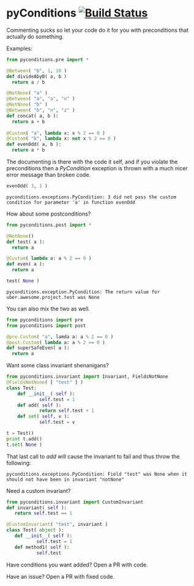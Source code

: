 pyConditions [![Build Status](https://travis-ci.org/streed/pyConditions.png?branch=master)](https://travis-ci.org/streed/pyConditions)
============

Commenting sucks so let your code do it for you with preconditions that actually do something.

Examples:

```python
from pyconditions.pre import *

@Between( "b", 1, 10 )
def divideAbyB( a, b )
  return a / b

@NotNone( "a" )
@Between( "a", "a", "n" )
@NotNone( "b" )
@Between( "b", "n", "z" )
def concat( a, b ):
  return a + b
  
@Custom( "a", lambda x: x % 2 == 0 )
@Custom( "b", lambda x: not x % 2 == 0 )
def evenOdd( a, b ):
  return a * b
```

The documenting is there with the code it self, and if you violate the preconditions then a
_PyCondition_ exception is thrown with a much nicer error message than broken code.

```python
evenOdd( 3, 1 )
```

    pyconditions.exceptions.PyCondition: 3 did not pass the custom condition for parameter 'a' in function evenOdd

How about some postconditions?

```python
from pyconditions.post import *

@NotNone()
def test( a ):
  return a

@Custom( lambda a: a % 2 == 0 )
def even( a ):
  return a
```

```python
test( None )
```

    pyconditions.exception.PyCondition: The return value for uber.awesome.project.test was None 

You can also mix the two as well.

```python
from pyconditions import pre
from pyconditions import post

@pre.Custom( "a", lamda a: a % 2 == 0 )
@post.Custom( lambda a: a % 2 == 0 )
def superSafeEven( a ):
  return a
```

Want some class invariant shenanigans?

```python
from pyconditions.invariant import Invariant, FieldsNotNone
@FieldsNotNone( [ "test" ] )
class Test:
    def __init__( self ):
            self.test = 1
    def add( self ):
            return self.test + 1
    def set( self, v ):
            self.test = v

t = Test()
print t.add()
t.set( None )
```

That last call to _add_ will cause the invariant to fail and thus throw the following:

    pyconditions.exceptions.PyCondition: Field "test" was None when it should not have been in invariant "notNone"
    
Need a custom invariant? 

```python
from pyconditions.invariant import CustomInvariant
def invariant( self ):
   return self.test == 1 

@CustomInvariant( "test", invariant )
class Test( object ):
   def __init__( self ):
           self.test = 1
   def method1( self ):
           self.test
```

Have conditions you want added? Open a PR with code.

Have an issue? Open a PR with fixed code.
